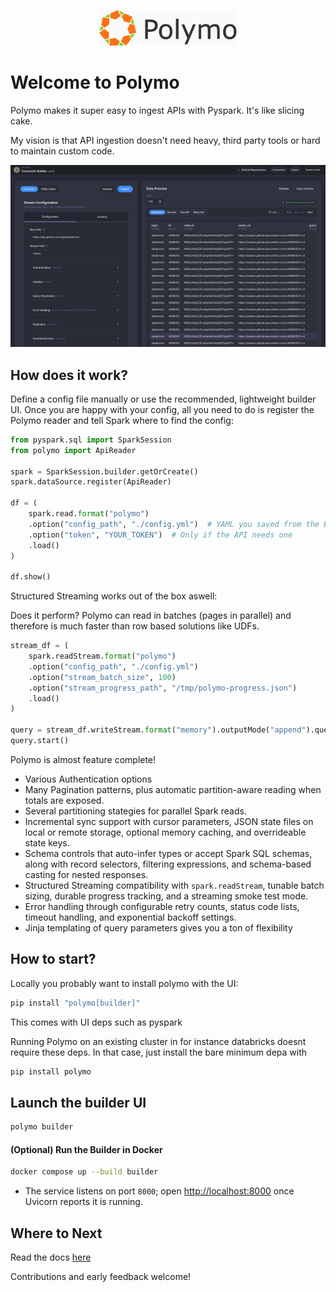 <p align="center">
  <img src="builder-ui/public/logo.png" alt="Polymo" width="220">
</p>

# Welcome to Polymo

Polymo makes it super easy to ingest APIs with Pyspark. It's like slicing cake.

My vision is that API ingestion doesn't need heavy, third party tools or hard to maintain custom code.


<!-- Centered clickable screenshot -->
<p align="center">
  <a href="docs/ui.png">
    <img src="docs/ui.png" alt="Polymo Builder UI - connector preview screen" width="860">
  </a>
</p>

## How does it work?

Define a config file manually or use the recommended, lightweight builder UI. 
Once you are happy with your config, all you need to do is register the Polymo reader and tell Spark where to find the config:

```python
from pyspark.sql import SparkSession
from polymo import ApiReader

spark = SparkSession.builder.getOrCreate()
spark.dataSource.register(ApiReader)

df = (
    spark.read.format("polymo")
    .option("config_path", "./config.yml")  # YAML you saved from the Builder
    .option("token", "YOUR_TOKEN")  # Only if the API needs one
    .load()
)

df.show()
```

Structured Streaming works out of the box aswell:

Does it perform? Polymo can read in batches (pages in parallel) and therefore is much faster than row based solutions like UDFs.

```python
stream_df = (
    spark.readStream.format("polymo")
    .option("config_path", "./config.yml")
    .option("stream_batch_size", 100)
    .option("stream_progress_path", "/tmp/polymo-progress.json")
    .load()
)

query = stream_df.writeStream.format("memory").outputMode("append").queryName("polymo")
query.start()
```

Polymo is almost feature complete!

- Various Authentication options
- Many Pagination  patterns, plus automatic partition-aware reading when totals are exposed.
- Several partitioning stategies for parallel Spark reads.
- Incremental sync support with cursor parameters, JSON state files on local or remote storage, optional memory caching, and overrideable state keys.
- Schema controls that auto-infer types or accept Spark SQL schemas, along with record selectors, filtering expressions, and schema-based casting for nested responses.
- Structured Streaming compatibility with `spark.readStream`, tunable batch sizing, durable progress tracking, and a streaming smoke test mode.
- Error handling through configurable retry counts, status code lists, timeout handling, and exponential backoff settings.
- Jinja templating of query parameters gives you a ton of flexibility


## How to start?
Locally you probably want to install polymo with the UI: 

```bash
pip install "polymo[builder]"
```

This comes with UI deps such as pyspark

Running Polymo on an existing cluster in for instance databricks doesnt require these deps.
In that case, just install the bare minimum depa with
```bash
pip install polymo
```

## Launch the builder UI 

```bash 
polymo builder
```

#### (Optional) Run the Builder in Docker

```bash
docker compose up --build builder
```

- The service listens on port `8000`; open <http://localhost:8000> once Uvicorn reports it is running.

## Where to Next
Read the docs [here](https://dan1elt0m.github.io/polymo/)

Contributions and early feedback welcome!
